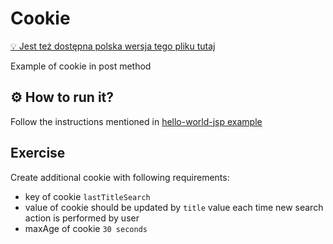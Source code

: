 # Cookie

[:bulb: Jest też dostępna polska wersja tego pliku tutaj](README.pl.md)

Example of cookie in post method

## :gear: How to run it?
Follow the instructions mentioned in [hello-world-jsp example](../00_hello-world-jsp/README.md)

## Exercise
Create additional cookie with following requirements:
- key of cookie `lastTitleSearch`
- value of cookie should be updated by `title` value each time new search action is performed by user
- maxAge of cookie `30 seconds`
